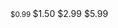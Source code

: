 <lemonade>
	<sizes>
		<small>
			<price>
                $0.99
            </price>
		</small>
		<medium>
			<price>
                $1.50
            </price>
		</medium>
		<large>
			<price>
                $2.99
            </price>
		</large>
		<extra_large>
			<price>
                $5.99
            </price>
		</extra_large>
	</sizes>
</lemonade>
